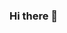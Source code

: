 ### Hi there 👋

<!--
**r-v1adi/r-v1adi** is a ✨ _special_ ✨ repository because its `README.md` (this file) appears on your GitHub profile.

Here are some ideas to get you started:

I’m currently studing Computer Engineering
-->
